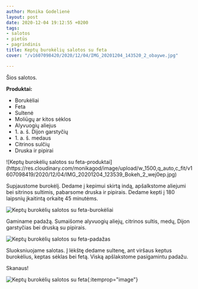 ```yaml
---
author: Monika Godelienė
layout: post
date: 2020-12-04 19:12:55 +0200
tags:
- salotos
- pietūs
- pagrindinis
title: Keptų burokėlių salotos su feta
cover: "/v1607098420/2020/12/04/IMG_20201204_143520_2_obaywe.jpg"

---
```

Šios salotos.

**Produktai:**

* <span itemprop="recipeIngredient">Borukėliai</span>
* <span itemprop="recipeIngredient">Feta</span>
* <span itemprop="recipeIngredient">Sultenė</span>
* <span itemprop="recipeIngredient">Moliūgų ar kitos sėklos</span>
* <span itemprop="recipeIngredient">Alyvuogių aliejus</span>
* <span itemprop="recipeIngredient">1. a. š. Dijon garstyčių</span>
* <span itemprop="recipeIngredient">1. a. š. medaus</span>
* <span itemprop="recipeIngredient">Citrinos sulčių</span>
* <span itemprop="recipeIngredient">Druska ir pipirai</span>

<div itemprop="recipeInstructions" markdown="1">
![Keptų burokėlių salotos su feta-produktai](https://res.cloudinary.com/monikagod/image/upload/w_1500,q_auto,c_fit/v1607098419/2020/12/04/IMG_20201204_123539_Bokeh_2_wej0ep.jpg)

Supjaustome burokėlį. Dedame į kepimui skirtą indą, apšalkstome aliejumi bei sitrinos sultimis, pabarsome druska ir pipirais. Dedame kepti į 180 laipsnių įkaitintą orkaitę 45 minutėms. 

![Keptų burokėlių salotos su feta-burokėliai](https://res.cloudinary.com/monikagod/image/upload/w_1500,q_auto,c_fit/v1607098420/2020/12/04/IMG_20201204_124346_2_nrrnbf.jpg)

Gaminame padažą. Sumaišome alyvuogių aliejų, citrinos sultis, medų, Dijon garstyčias bei druską su pipirais. 

![Keptų burokėlių salotos su feta-padažas](https://res.cloudinary.com/monikagod/image/upload/w_1500,q_auto,c_fit/v1607098418/2020/12/04/IMG_20201204_130832_Bokeh_2_uryszb.jpg)

Sluoksniuojame salotas. Į lėkštę dedame sultenę, ant viršaus keptus burokėlius, keptas sėklas bei fetą. Viską apšlakstome pasigamintu padažu.  
</div>

Skanaus!

![Keptų burokėlių salotos su feta](https://res.cloudinary.com/monikagod/image/upload/w_1500,q_auto,c_fit/v1607098420/2020/12/04/IMG_20201204_143520_2_obaywe.jpg){:itemprop="image"}